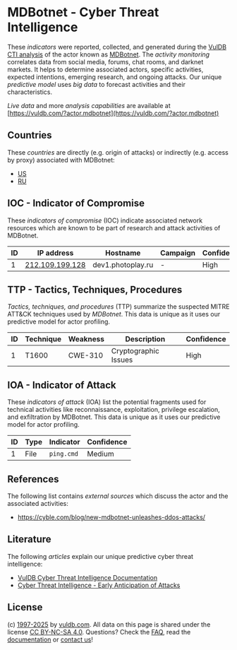 # MDBotnet - Cyber Threat Intelligence

These _indicators_ were reported, collected, and generated during the [VulDB CTI analysis](https://vuldb.com/?kb.cti) of the actor known as [MDBotnet](https://vuldb.com/?actor.mdbotnet). The _activity monitoring_ correlates data from social media, forums, chat rooms, and darknet markets. It helps to determine associated actors, specific activities, expected intentions, emerging research, and ongoing attacks. Our unique _predictive model_ uses _big data_ to forecast activities and their characteristics.

_Live data_ and more _analysis capabilities_ are available at [https://vuldb.com/?actor.mdbotnet](https://vuldb.com/?actor.mdbotnet)

## Countries

These _countries_ are directly (e.g. origin of attacks) or indirectly (e.g. access by proxy) associated with MDBotnet:

* [US](https://vuldb.com/?country.us)
* [RU](https://vuldb.com/?country.ru)

## IOC - Indicator of Compromise

These _indicators of compromise_ (IOC) indicate associated network resources which are known to be part of research and attack activities of MDBotnet.

ID | IP address | Hostname | Campaign | Confidence
-- | ---------- | -------- | -------- | ----------
1 | [212.109.199.128](https://vuldb.com/?ip.212.109.199.128) | dev1.photoplay.ru | - | High

## TTP - Tactics, Techniques, Procedures

_Tactics, techniques, and procedures_ (TTP) summarize the suspected MITRE ATT&CK techniques used by _MDBotnet_. This data is unique as it uses our predictive model for actor profiling.

ID | Technique | Weakness | Description | Confidence
-- | --------- | -------- | ----------- | ----------
1 | T1600 | CWE-310 | Cryptographic Issues | High

## IOA - Indicator of Attack

These _indicators of attack_ (IOA) list the potential fragments used for technical activities like reconnaissance, exploitation, privilege escalation, and exfiltration by MDBotnet. This data is unique as it uses our predictive model for actor profiling.

ID | Type | Indicator | Confidence
-- | ---- | --------- | ----------
1 | File | `ping.cmd` | Medium

## References

The following list contains _external sources_ which discuss the actor and the associated activities:

* https://cyble.com/blog/new-mdbotnet-unleashes-ddos-attacks/

## Literature

The following _articles_ explain our unique predictive cyber threat intelligence:

* [VulDB Cyber Threat Intelligence Documentation](https://vuldb.com/?kb.cti)
* [Cyber Threat Intelligence - Early Anticipation of Attacks](https://www.scip.ch/en/?labs.20201022)

## License

(c) [1997-2025](https://vuldb.com/?kb.changelog) by [vuldb.com](https://vuldb.com/?kb.about). All data on this page is shared under the license [CC BY-NC-SA 4.0](https://creativecommons.org/licenses/by-nc-sa/4.0/). Questions? Check the [FAQ](https://vuldb.com/?kb.faq), read the [documentation](https://vuldb.com/?kb) or [contact us](https://vuldb.com/?contact)!
